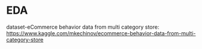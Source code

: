 # EDA

dataset-eCommerce behavior data from multi category store: <https://www.kaggle.com/mkechinov/ecommerce-behavior-data-from-multi-category-store>
